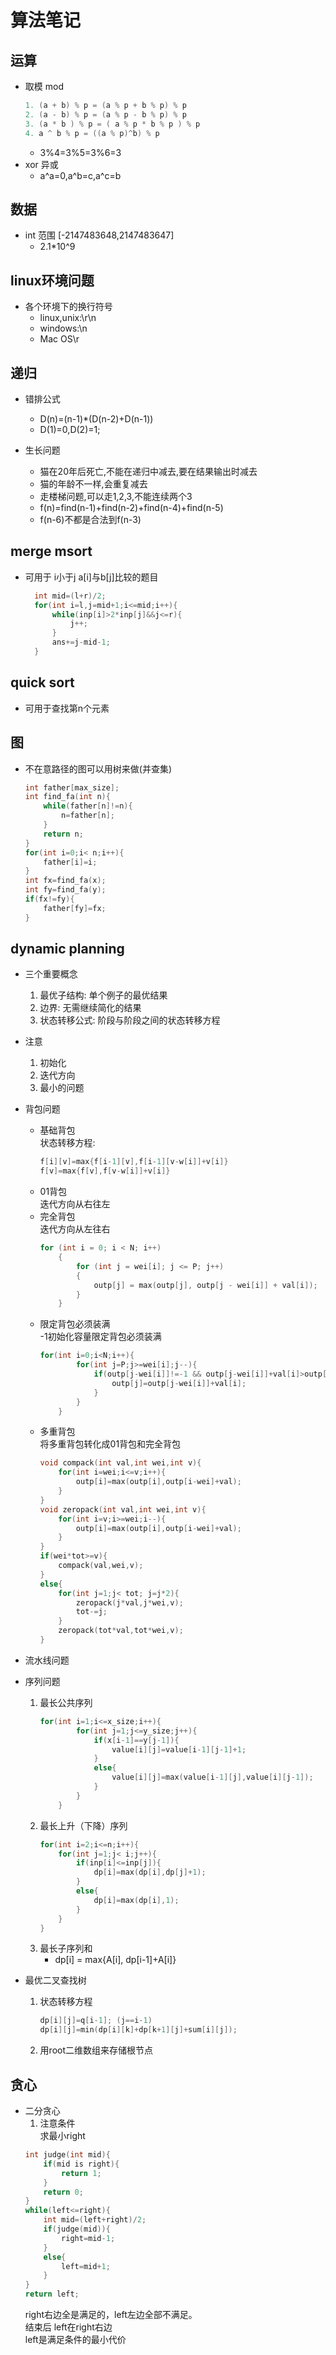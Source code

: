 # 算法笔记

## 运算

* 取模 mod
    ``` c
    1. (a + b) % p = (a % p + b % p) % p  
    2. (a - b) % p = (a % p - b % p) % p  
    3. (a * b ) % p = ( a % p * b % p ) % p  
    4. a ^ b % p = ((a % p)^b) % p
    ```
  * 3%4=3%5=3%6=3
* xor 异或
  * a^a=0,a^b=c,a^c=b

## 数据

* int 范围  [-2147483648,2147483647]
  * 2.1*10^9

## linux环境问题

* 各个环境下的换行符号
  * linux,unix:\r\n
  * windows:\n
  * Mac OS\r

## 递归

* 错排公式
  * D(n)=(n-1)*(D(n-2)+D(n-1))
  * D(1)=0,D(2)=1;

* 生长问题

  * 猫在20年后死亡,不能在递归中减去,要在结果输出时减去
  * 猫的年龄不一样,会重复减去
  * 走楼梯问题,可以走1,2,3,不能连续两个3
  * f(n)=find(n-1)+find(n-2)+find(n-4)+find(n-5)
  * f(n-6)不都是合法到f(n-3)

## merge msort

* 可用于 i小于j a[i]与b[j]比较的题目

  ``` c
    int mid=(l+r)/2;
    for(int i=l,j=mid+1;i<=mid;i++){
        while(inp[i]>2*inp[j]&&j<=r){
            j++;
        }
        ans+=j-mid-1;
    }
  ```

## quick sort

* 可用于查找第n个元素

## 图

* 不在意路径的图可以用树来做(并查集)

    ```c
    int father[max_size];
    int find_fa(int n){
        while(father[n]!=n){
            n=father[n];
        }
        return n;
    }
    for(int i=0;i< n;i++){
        father[i]=i;
    }
    int fx=find_fa(x);
    int fy=find_fa(y);
    if(fx!=fy){
        father[fy]=fx;
    }
    ```

## dynamic planning

* 三个重要概念
  1. 最优子结构: 单个例子的最优结果
  2. 边界: 无需继续简化的结果
  3. 状态转移公式: 阶段与阶段之间的状态转移方程

* 注意
  1. 初始化
  2. 迭代方向
  3. 最小的问题

* 背包问题
  * 基础背包  
  状态转移方程:
    ```cpp
    f[i][v]=max{f[i-1][v],f[i-1][v-w[i]]+v[i]}
    f[v]=max{f[v],f[v-w[i]]+v[i]}
    ```
  * 01背包  
    迭代方向从右往左
  * 完全背包  
    迭代方向从左往右
    ```cpp
    for (int i = 0; i < N; i++)
        {
            for (int j = wei[i]; j <= P; j++)
            {
                outp[j] = max(outp[j], outp[j - wei[i]] + val[i]);
            }
        }
    ```
  * 限定背包必须装满  
    -1初始化容量限定背包必须装满
    ```cpp
    for(int i=0;i<N;i++){
            for(int j=P;j>=wei[i];j--){
                if(outp[j-wei[i]]!=-1 && outp[j-wei[i]]+val[i]>outp[j]){
                    outp[j]=outp[j-wei[i]]+val[i];
                }
            }
        }
    ```
  * 多重背包  
    将多重背包转化成01背包和完全背包
    ```cpp
    void compack(int val,int wei,int v){
        for(int i=wei;i<=v;i++){
            outp[i]=max(outp[i],outp[i-wei]+val);
        }
    }
    void zeropack(int val,int wei,int v){
        for(int i=v;i>=wei;i--){
            outp[i]=max(outp[i],outp[i-wei]+val);
        }
    }
    if(wei*tot>=v){
        compack(val,wei,v);
    }
    else{
        for(int j=1;j< tot; j=j*2){
            zeropack(j*val,j*wei,v);
            tot-=j;
        }
        zeropack(tot*val,tot*wei,v);
    }
    ```
* 流水线问题

* 序列问题
    1. 最长公共序列
        ```cpp
        for(int i=1;i<=x_size;i++){
                for(int j=1;j<=y_size;j++){
                    if(x[i-1]==y[j-1]){
                        value[i][j]=value[i-1][j-1]+1;
                    }
                    else{
                        value[i][j]=max(value[i-1][j],value[i][j-1]);
                    }
                }
            }
        ```
    2. 最长上升（下降）序列
        ```cpp
        for(int i=2;i<=n;i++){
            for(int j=1;j< i;j++){
                if(inp[i]<=inp[j]){
                    dp[i]=max(dp[i],dp[j]+1);
                }
                else{
                    dp[i]=max(dp[i],1);
                }
            }
        }
        ```  
    3. 最长子序列和
        * dp[i] = max{A[i], dp[i-1]+A[i]}

* 最优二叉查找树
    1. 状态转移方程
        ```cpp
        dp[i][j]=q[i-1]; (j==i-1)
        dp[i][j]=min(dp[i][k]+dp[k+1][j]+sum[i][j]);
        ```
    2. 用root二维数组来存储根节点

## 贪心

* 二分贪心
    1. 注意条件  
    求最小right
    ```cpp
    int judge(int mid){
        if(mid is right){
            return 1;
        }
        return 0;
    }
    while(left<=right){
        int mid=(left+right)/2;
        if(judge(mid)){
            right=mid-1;
        }
        else{
            left=mid+1;
        }
    }
    return left;
    ```  
    right右边全是满足的，left左边全部不满足。  
    结束后 left在right右边  
    left是满足条件的最小代价